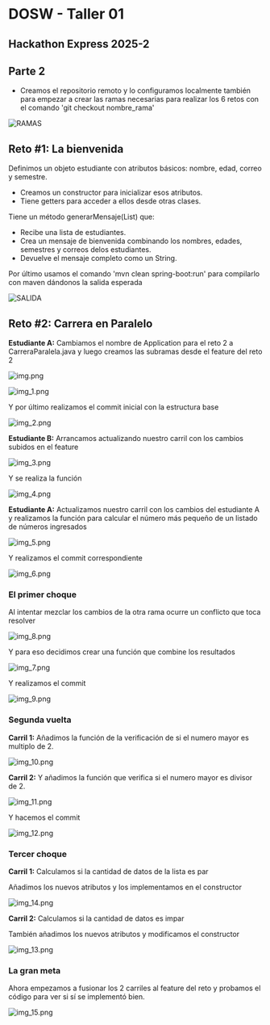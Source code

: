 # DOSW - Taller 01

## Hackathon Express 2025-2

## Parte 2

- Creamos el repositorio remoto y lo configuramos localmente también para empezar a crear
las ramas necesarias para realizar los 6 retos con el
comando 'git checkout nombre_rama'

![RAMAS](docs/img.png)

## Reto #1: La bienvenida
Definimos un objeto estudiante con atributos básicos: nombre, edad, correo y semestre.
- Creamos un constructor para inicializar esos atributos.
- Tiene getters para acceder a ellos desde otras clases.

Tiene un método generarMensaje(List) que:
- Recibe una lista de estudiantes.
- Crea un mensaje de bienvenida combinando los nombres, edades, semestres y correos delos estudiantes.
- Devuelve el mensaje completo como un String.

Por último usamos el comando 'mvn clean spring-boot:run' para compilarlo con maven dándonos la salida esperada

![SALIDA](docs/img_1.png)

## Reto #2: Carrera en Paralelo

**Estudiante A:** Cambiamos el nombre de Application para el reto 2 a CarreraParalela.java
y luego creamos las subramas desde el feature del reto 2

![img.png](docs/img16.png)

![img_1.png](docs/img17.png)

Y por último realizamos el commit inicial con la estructura base

![img_2.png](docs/img_2.png)

**Estudiante B:** Arrancamos actualizando nuestro carril con los cambios subidos en el feature

![img_3.png](docs/img_3.png)

Y se realiza la función

![img_4.png](docs/img_4.png)

**Estudiante A:** Actualizamos nuestro carril con los cambios del estudiante A y realizamos la función
para calcular el número más pequeño de un listado de números ingresados

![img_5.png](docs/img_5.png)

Y realizamos el commit correspondiente

![img_6.png](docs/img_6.png)

### **El primer choque** 
Al intentar mezclar los cambios de la otra rama ocurre un conflicto que toca resolver

![img_8.png](docs/img_8.png)

Y para eso decidimos crear una función que combine los resultados

![img_7.png](docs/img_7.png)

Y realizamos el commit

![img_9.png](docs/img_9.png)

### **Segunda vuelta**

**Carril 1:** Añadimos la función de la verificación de si el numero
mayor es multiplo de 2.

![img_10.png](docs/img_10.png)

**Carril 2:** Y añadimos la función que verifica si el numero mayor
es divisor de 2.

![img_11.png](docs/img_11.png)

Y hacemos el commit 

![img_12.png](docs/img_12.png)

### **Tercer choque**

**Carril 1:** Calculamos si la cantidad de datos de la lista es par

Añadimos los nuevos atributos y los implementamos en el constructor

![img_14.png](docs/img_14.png)

**Carril 2:** Calculamos si la cantidad de datos es impar

También añadimos los nuevos atributos y modificamos el constructor

![img_13.png](docs/img_13.png)

### **La gran meta**

Ahora empezamos a fusionar los 2 carriles al feature del reto
y probamos el código para ver si sí se implementó bien.

![img_15.png](docs/img_15.png)



